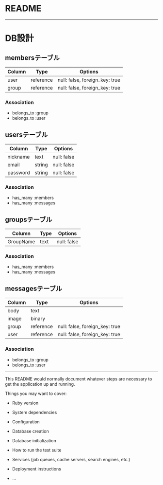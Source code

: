 # README
---
# DB設計

## membersテーブル

| Column | Type      | Options                        |
| ------ | --------- | ------------------------------ |
| user   | reference | null: false, foreign_key: true |
| group  | reference | null: false, foreign_key: true |

### Association

- belongs_to :group
- belongs_to :user



## usersテーブル

| Column   | Type   | Options     |
| -------- | ------ | ----------- |
| nickname | text   | null: false |
| email    | string | null: false |
| password | string | null: false |

### Association

- has_many :members
- has_many :messages



## groupsテーブル

| Column    | Type | Options     |
| --------- | ---- | ----------- |
| GroupName | text | null: false |

### Association

- has_many :members
- has_many :messages



## messagesテーブル

| Column | Type      | Options                        |
| ------ | --------- | ------------------------------ |
| body   | text      |                                |
| image  | binary    |                                |
| group  | reference | null: false, foreign_key: true |
| user   | reference | null: false, foreign_key: true |

### Association

- belongs_to :group
- belongs_to :user

---

This README would normally document whatever steps are necessary to get the
application up and running.

Things you may want to cover:

* Ruby version

* System dependencies

* Configuration

* Database creation

* Database initialization

* How to run the test suite

* Services (job queues, cache servers, search engines, etc.)

* Deployment instructions

* ...
